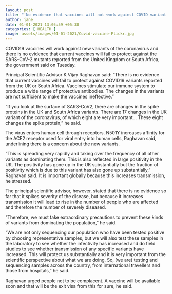 ```yaml
---
layout: post
title: "'No evidence that vaccines will not work against COVID variant'"
author: jane 
date: 01-01-2021 13:05:59 +05:30 
categories: [ HEALTH ] 
image: assets/images/01-01-2021/Covid-vaccine-Flickr.jpg
---
```

COVID19 vaccines will work against new variants of the coronavirus and there is no evidence that current vaccines will fail to protect against the SARS-CoV-2 mutants reported from the United Kingdom or South Africa, the government said on Tuesday.

Principal Scientific Advisor K Vijay Raghavan said: “There is no evidence that current vaccines will fail to protect against COVID19 variants reported from the UK or South Africa. Vaccines stimulate our immune system to produce a wide range of protective antibodies. The changes in the variants are not sufficient to make the vaccines ineffective.”

“If you look at the surface of SARS-CoV2, there are changes in the spike proteins in the UK and South Africa variants. There are 17 changes in the UK variant of the coronavirus, of which eight are very important… These eight changes the spike protein,” he said.

The virus enters human cell through receptors. N501Y increases affinity for the ACE2 receptor used for viral entry into human cells, Raghavan said, underlining there is a concern about the new variants.

“This is spreading very rapidly and taking over the frequency of all other variants as dominating them. This is also reflected in large positivity in the UK. The positivity has gone up in the UK substantially but the fraction of positivity which is due to this variant has also gone up substantially,” Raghavan said. It is important globally because this increases transmission, he stressed.

The principal scientific advisor, however, stated that there is no evidence so far that it spikes severity of the disease, but because it increases transmission it will lead to rise in the number of people who are affected and therefore the number of severely diseased.

“Therefore, we must take extraordinary precautions to prevent these kinds of variants from dominating the population,” he said.

“We are not only sequencing our population who have been tested positive by choosing representative samples, but we will also test these samples in the laboratory to see whether the infectivity has increased and do field studies to see whether transmission of any specific variants have increased. This will protect us substantially and it is very important from the scientific perspective about what we are doing. So, (we are) testing and sequencing samples across the country, from international travellers and those from hospitals,” he said.

Raghavan urged people not to be complacent. A vaccine will be available soon and that will be the exit visa from this for sure, he said.